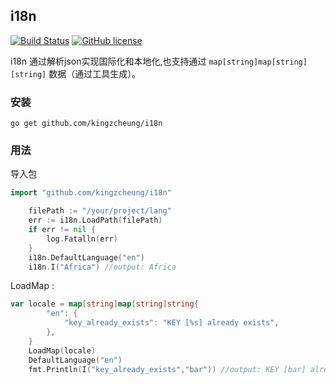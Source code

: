 i18n 
---
[![Build Status](https://cloud.drone.io/api/badges/kingzcheung/i18n/status.svg)](https://cloud.drone.io/kingzcheung/i18n)
[![GitHub license](https://img.shields.io/badge/license-Apache-blue.svg)](https://github.com/kingzcheung/i18n/blob/master/LICENSE)

i18n 通过解析json实现国际化和本地化,也支持通过 `map[string]map[string][string]` 数据（通过工具生成）。

### 安装
```
go get github.com/kingzcheung/i18n
```
### 用法

导入包
```go
import "github.com/kingzcheung/i18n"
```

```go
    filePath := "/your/project/lang"
	err := i18n.LoadPath(filePath)
	if err != nil {
		log.Fatalln(err)
	}
	i18n.DefaultLanguage("en")
	i18n.I("Africa") //output: Africa
```

LoadMap :
```go
var locale = map[string]map[string]string{
		"en": {
			"key_already_exists": "KEY [%s] already exists",
		},
	}
	LoadMap(locale)
	DefaultLanguage("en")
    fmt.Println(I("key_already_exists","bar")) //output: KEY [bar] already exists

```